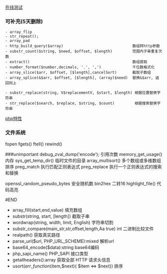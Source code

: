 [在线测试](http://php.jsrun.net/)

### 可补充(5天删除)
```
- array_flip
- str_repeat();
- array_pad
- http_build_query($array)                               数组转http参数
- substr_count($string, $need, $offset, $length)         范围内子串重复次数
- extract()                                              数组提取
- number_format($number,decimals, '.', ',')              千位数格式化
- array_slice($arr, $offset, [$length],cancelSort)       截取子数组
- array_splice(&$arr, $offset, [$length], (array)$need)  替换&$arr, 返回同上

- substr_replace(string, V$replacementV, $start, $length) 根据位置替换字符串                                
- str_replace($search, $replace, $string, $count)         根据搜索替换字符串
```

[php特性](https://xiaoxiami.gitbook.io/php-7/php-71x-xin-te-xing/xin-te-xing/ke-wei-kong-ff08-nullable-ff09-lei-xing)
### 文件系统
fopen fgets() ftell() rewind()

###unimportant
debug_zval_dump('encode');   引用次数
memory_get_usage()           内存
sys_get_temp_dir()           临时文件的目录
array_multisort()            多个数组或多维数组排序
preg_match                   执行匹配正则表达式
preg_replace                 执行一个正则表达式的搜索和替换

openssl_random_pseudo_bytes  安全随机数
bin2hex                      二转16
highlight_file()             代码高亮

#END
- array_fill(start,end,value)                            填充数组
- substr(string, start, [length])                        截取子串
- wordwrap(string, width, limit, English)                字符串切割
- substr_compare(main_str,str,offset,length,Aa true) int 二进制比较文件
- realpath()                                             获取真实路径
- parse_url($url, PHP_URL_SCHEME):mixed                  解析url
- base64_encode($data):string                            base64编码
- php_sapi_name() PHP_SAPI                               接口类型
- getallheaders():array                                  获取全部 HTTP 请求头信息
- usort($arr,function($item,$next){ $item <=> $next})    排序